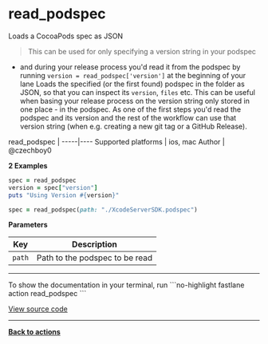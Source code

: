 # read_podspec


Loads a CocoaPods spec as JSON




> This can be used for only specifying a version string in your podspec
- and during your release process you'd read it from the podspec by running
`version = read_podspec['version']` at the beginning of your lane
Loads the specified (or the first found) podspec in the folder as JSON, so that you can inspect its `version`, `files` etc. 
This can be useful when basing your release process on the version string only stored in one place - in the podspec. As one of 
the first steps you'd read the podspec and its version and the rest of the workflow can use that version string (when e.g. creating a new git tag or a GitHub Release).


read_podspec |
-----|----
Supported platforms | ios, mac
Author | @czechboy0



**2 Examples**

```ruby
spec = read_podspec
version = spec["version"]
puts "Using Version #{version}"
```

```ruby
spec = read_podspec(path: "./XcodeServerSDK.podspec")
```





**Parameters**

Key | Description
----|------------
  `path` | Path to the podspec to be read




<hr />
To show the documentation in your terminal, run
```no-highlight
fastlane action read_podspec
```

<a href="https://github.com/fastlane/fastlane/blob/master/fastlane/lib/fastlane/actions/read_podspec.rb" target="_blank">View source code</a>

<hr />

<a href="/actions"><b>Back to actions</b></a>
